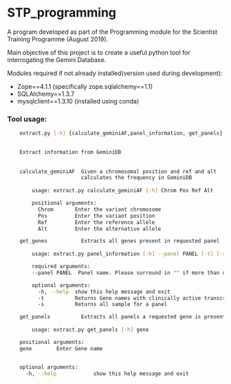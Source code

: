 # STP_programming

A program developed as part of the Programming module for the Scientist Training Programme (August 2019).

Main objective of this project is to create a useful python tool for interrogating the Gemini Database.

Modules required if not already installed(version used during development): 
*  Zope==4.1.1 (specifically zope.sqlalchemy==1.1)
*  SQLAlchemy==1.3.7
*  mysqlclient==1.3.10 (installed using conda)

    
### Tool usage: 

```bash 
    extract.py [-h] {calculate_geminiAF,panel_information, get_panels} 

    
    Extract information from GeminiDB
    
    
    calculate_geminiAF  Given a chromosomal position and ref and alt
                        calculates the frequency in GeminiDB
        
        usage: extract.py calculate_geminiAF [-h] Chrom Pos Ref Alt

        positional arguments:
          Chrom       Enter the variant chromosome
          Pos         Enter the variant position
          Ref         Enter the reference allele
          Alt         Enter the alternative allele

    get_genes           Extracts all genes present in requested panel
        
        usage: extract.py panel_information [-h] --panel PANEL [-t] [-s]

        required arguments:
        --panel PANEL  Panel name. Please surround in "" if more than one word.

        optional arguments:
          -h, --help  show this help message and exit
          -t          Returns Gene names with clinically active transcripts
          -s          Returns all sample for a panel

    get_panels          Extracts all panels a requested gene is present.
        
        usage: extract.py get_panels [-h] gene

    positional arguments:
    gene        Enter Gene name


    optional arguments:
      -h, --help            show this help message and exit

   
```
